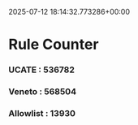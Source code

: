 2025-07-12 18:14:32.773286+00:00
# Rule Counter 
 ### UCATE : 536782

 ### Veneto : 568504

 ### Allowlist : 13930
